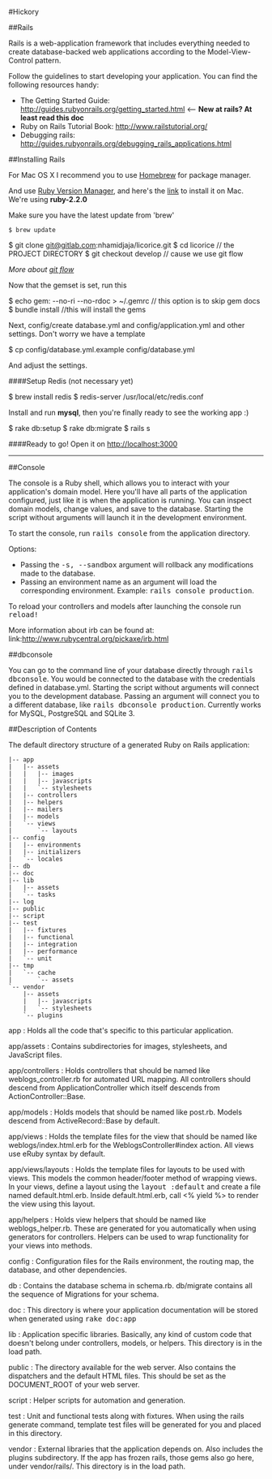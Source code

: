 #Hickory

##Rails


Rails is a web-application framework that includes everything needed to create database-backed web applications according to the Model-View-Control pattern.

Follow the guidelines to start developing your application. You can find
the following resources handy:

* The Getting Started Guide: <http://guides.rubyonrails.org/getting_started.html> <-- **New at rails? At least read this doc**
* Ruby on Rails Tutorial Book: <http://www.railstutorial.org/>
* Debugging rails: <http://guides.rubyonrails.org/debugging_rails_applications.html>


##Installing Rails



For Mac OS X I recommend you to use [Homebrew](http://mxcl.github.io/homebrew/) for package manager.

And use [Ruby Version Manager](https://rvm.io/), and here's the [link](http://www.stewgleadow.com/blog/2011/12/10/installing-rvm-on-os-x-lion/) to install it on Mac. We're using **ruby-2.2.0**


Make sure you have the latest update from 'brew'

```
$ brew update
```


  $ git clone git@gitlab.com:nhamidjaja/licorice.git
  $ cd licorice // the PROJECT DIRECTORY
  $ git checkout develop // cause we use git flow

*More about [git flow](http://nvie.com/posts/a-successful-git-branching-model/)*


Now that the gemset is set, run this

  $ echo gem: --no-ri --no-rdoc > ~/.gemrc  // this option is to skip gem docs
  $ bundle install //this will install the gems

Next, config/create database.yml and config/application.yml and other settings. Don't worry we have a template

  $ cp config/database.yml.example config/database.yml

And adjust the settings.

####Setup Redis (not necessary yet)

  $ brew install redis
  $ redis-server /usr/local/etc/redis.conf


Install and run **mysql**, then you're finally ready to see the working app :)

  $ rake db:setup
  $ rake db:migrate
  $ rails s




####Ready to go!
Open it on <http://localhost:3000>


***


##Console

The console is a Ruby shell, which allows you to interact with your
application's domain model. Here you'll have all parts of the application
configured, just like it is when the application is running. You can inspect
domain models, change values, and save to the database. Starting the script
without arguments will launch it in the development environment.

To start the console, run <tt>rails console</tt> from the application
directory.

Options:

* Passing the <tt>-s, --sandbox</tt> argument will rollback any modifications
  made to the database.
* Passing an environment name as an argument will load the corresponding
  environment. Example: <tt>rails console production</tt>.

To reload your controllers and models after launching the console run
<tt>reload!</tt>

More information about irb can be found at:
link:http://www.rubycentral.org/pickaxe/irb.html


##dbconsole

You can go to the command line of your database directly through <tt>rails
dbconsole</tt>. You would be connected to the database with the credentials
defined in database.yml. Starting the script without arguments will connect you
to the development database. Passing an argument will connect you to a different
database, like <tt>rails dbconsole production</tt>. Currently works for MySQL,
PostgreSQL and SQLite 3.

##Description of Contents

The default directory structure of a generated Ruby on Rails application:

    |-- app
    |   |-- assets
    |   |   |-- images
    |   |   |-- javascripts
    |   |   `-- stylesheets
    |   |-- controllers
    |   |-- helpers
    |   |-- mailers
    |   |-- models
    |   `-- views
    |       `-- layouts
    |-- config
    |   |-- environments
    |   |-- initializers
    |   `-- locales
    |-- db
    |-- doc
    |-- lib
    |   |-- assets
    |   `-- tasks
    |-- log
    |-- public
    |-- script
    |-- test
    |   |-- fixtures
    |   |-- functional
    |   |-- integration
    |   |-- performance
    |   `-- unit
    |-- tmp
    |   `-- cache
    |       `-- assets
    `-- vendor
        |-- assets
        |   |-- javascripts
        |   `-- stylesheets
        `-- plugins

app
:  Holds all the code that's specific to this particular application.

app/assets
:  Contains subdirectories for images, stylesheets, and JavaScript files.

app/controllers
:  Holds controllers that should be named like weblogs_controller.rb for
  automated URL mapping. All controllers should descend from
  ApplicationController which itself descends from ActionController::Base.

app/models
:  Holds models that should be named like post.rb. Models descend from
  ActiveRecord::Base by default.

app/views
:  Holds the template files for the view that should be named like
  weblogs/index.html.erb for the WeblogsController#index action. All views use
  eRuby syntax by default.

app/views/layouts
:  Holds the template files for layouts to be used with views. This models the
  common header/footer method of wrapping views. In your views, define a layout
  using the <tt>layout :default</tt> and create a file named default.html.erb.
  Inside default.html.erb, call <% yield %> to render the view using this
  layout.

app/helpers
:  Holds view helpers that should be named like weblogs_helper.rb. These are
  generated for you automatically when using generators for controllers.
  Helpers can be used to wrap functionality for your views into methods.

config
:  Configuration files for the Rails environment, the routing map, the database,
  and other dependencies.

db
:  Contains the database schema in schema.rb. db/migrate contains all the
  sequence of Migrations for your schema.

doc
:  This directory is where your application documentation will be stored when
  generated using <tt>rake doc:app</tt>

lib
:  Application specific libraries. Basically, any kind of custom code that
  doesn't belong under controllers, models, or helpers. This directory is in
  the load path.

public
:  The directory available for the web server. Also contains the dispatchers and the
  default HTML files. This should be set as the DOCUMENT_ROOT of your web
  server.

script
:  Helper scripts for automation and generation.

test
:  Unit and functional tests along with fixtures. When using the rails generate
  command, template test files will be generated for you and placed in this
  directory.

vendor
:  External libraries that the application depends on. Also includes the plugins
  subdirectory. If the app has frozen rails, those gems also go here, under
  vendor/rails/. This directory is in the load path.

